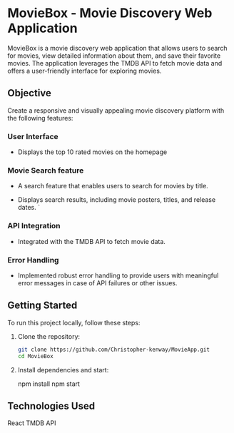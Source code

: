 # MovieBox - Movie Discovery Web Application

MovieBox is a movie discovery web application that allows users to search for movies, view detailed information about them, and save their favorite movies. The application leverages the TMDB API to fetch movie data and offers a user-friendly interface for exploring movies.

## Objective

Create a responsive and visually appealing movie discovery platform with the following features:

### User Interface

- Displays the top 10 rated movies on the homepage

### Movie Search feature

- A search feature that enables users to search for movies by title.

- Displays search results, including movie posters, titles, and release dates.
`

### API Integration

- Integrated with the TMDB API to fetch movie data.

### Error Handling

- Implemented robust error handling to provide users with meaningful error messages in case of API failures or other issues.

## Getting Started

To run this project locally, follow these steps:

1. Clone the repository:

   ```bash
   git clone https://github.com/Christopher-kenway/MovieApp.git
   cd MovieBox

 2. Install dependencies and start:

    npm install
    npm start

## Technologies Used
  React
  TMDB API
 


  
